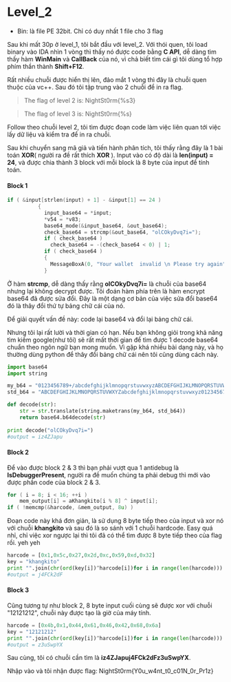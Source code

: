 # Level_2

- Bin: là file PE 32bit. Chỉ có duy nhất 1 file cho 3 flag

Sau khi mất 30p ở level_1, tôi bắt đầu với level_2. Với thói quen, tôi load binary vào IDA nhìn 1 vòng thì thấy nó được code bằng **C API**, 
dễ dàng tìm thấy hàm **WinMain** và **CallBack** của nó, vì chả biết tìm cái gì tôi dùng tổ hợp phím thần thành **Shift+F12**.

Rất nhiều chuỗi được hiển thị lên, đảo mắt 1 vòng thì đây là chuỗi quen thuộc của vc++. Sau đó tôi tập trung vào 2 chuỗi để in ra flag.

>The flag of level 2 is: NightSt0rm{%s3}

>The flag of level 3 is: NightSt0rm{%s}

Follow theo chuỗi level 2, tôi tìm được đoạn code làm việc liên quan tới việc lấy dữ liệu và kiểm tra để in ra chuỗi.

Sau khi chuyển sang mã giả và tiến hành phân tích, tôi thấy rằng đây là 1 bài toán **XOR**( người ra đề rất thích **XOR** ).
Input vào có độ dài là **len(input) = 24**, và được chia thành 3 block với mỗi block là 8 byte của input để tính toán.

#### Block 1

```C
if ( &input[strlen(input) + 1] - &input[1] == 24 )
          {
            input_base64 = *input;
            *v54 = *v83;
            base64_mode(&input_base64, &out_base64);
            check_base64 = strcmp(&out_base64, "olCOkyDvq7i=");
            if ( check_base64 )
              check_base64 = -(check_base64 < 0) | 1;
            if ( check_base64 )
            {
              MessageBoxA(0, "Your wallet  invalid \n Please try again", "Fail", 0);
            }
```

Ở hàm **strcmp**, dễ dàng thấy rằng **olCOkyDvq7i=** là chuỗi của base64 nhưng lại không decrypt được. Tôi đoán hàm phía trên là hàm encrypt base64 đã được sửa đổi.
Đây là một dạng cơ bản của việc sửa đổi base64 đó là thây đổi thứ tự bảng chữ cái của nó.

Để giải quyết vấn đề này: code lại base64 và đổi lại bảng chữ cái.

Nhưng tôi lại rất lười và thời gian có hạn. Nếu bạn không giỏi trong khả năng tìm kiếm google(như tôi) sẽ rất mất thời gian để tìm được 1 decode base64 chuẩn theo ngôn ngữ bạn mong muốn.
Vì gặp khá nhiều bài dạng này, và họ thường dùng python để thây đổi bảng chữ cái nên tôi cũng dùng cách này.

```python
import base64
import string

my_b64 = "0123456789+/abcdefghijklmnopqrstuvwxyzABCDEFGHIJKLMNOPQRSTUVWXYZ"
std_b64 = "ABCDEFGHIJKLMNOPQRSTUVWXYZabcdefghijklmnopqrstuvwxyz0123456789+/"

def decode(str):
    str = str.translate(string.maketrans(my_b64, std_b64))
    return base64.b64decode(str)
	
print decode("olCOkyDvq7i=")
#output = iz4ZJapu
```

#### Block 2

Để vào được block 2 & 3 thì bạn phải vượt qua 1 antidebug là **IsDebuggerPresent**, người ra đề muốn chúng ta phải debug thì mới vào được phần code của block 2 & 3.

```C
for ( i = 8; i < 16; ++i )
    mem_output[i] = aKhangkito[i % 8] ^ input[i];
if ( !memcmp(&harcode, &mem_output, 8u) )
```

Đoạn code này khá đơn giản, là sử dụng 8 byte tiếp theo của input và xor nó với chuỗi **khangkito** và sau đó là so sánh với 1 chuỗi hardcode.
Easy quá nhỉ, chỉ việc xor ngược lại thì tôi đã có thể tìm được 8 byte tiếp theo của flag rồi. yeh yeh

```python
harcode = [0x1,0x5c,0x27,0x2d,0xc,0x59,0xd,0x32]
key = "khangkito"
print "".join(chr(ord(key[i])^harcode[i])for i in range(len(harcode)))
#output = j4FCk2dF
```

#### Block 3

Cũng tương tự như block 2, 8 byte input cuối cùng sẽ được xor với chuỗi "12121212", chuỗi này được tạo là giờ của máy tính.

```python
harcode = [0x4b,0x1,0x44,0x61,0x46,0x42,0x68,0x6a]
key = "12121212"
print "".join(chr(ord(key[i])^harcode[i])for i in range(len(harcode)))
#output = z3uSwpYX
```

Sau cùng, tôi có chuỗi cần tìm là **iz4ZJapuj4FCk2dFz3uSwpYX**.

Nhập vào và tôi nhận được flag: NightSt0rm{Y0u_w4nt_t0_c01N_0r_Pr1z}




